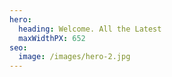 ```yaml
---
hero:
  heading: Welcome. All the Latest
  maxWidthPX: 652
seo:
  image: /images/hero-2.jpg
---
```

